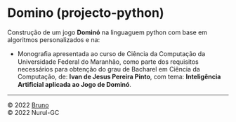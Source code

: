 # Domino (projecto-python)

Construção de um jogo **Dominó** na linguaguem python
com base em algoritmos personalizados e na:

- Monograﬁa apresentada ao curso de Ciência
da Computação da Universidade Federal do
Maranhão, como parte dos requisitos necessários para obtenção
do grau de Bacharel em Ciência da Computação,
de: **Ivan de Jesus Pereira Pinto**,
com tema: **Inteligência Artiﬁcial aplicada ao Jogo de Dominó**.

---

&copy; 2022 [Bruno](https://github.com/brunognar) \
&copy; 2022 Nurul-GC
